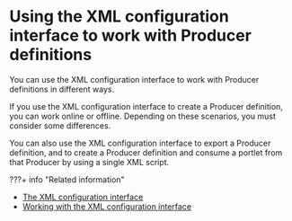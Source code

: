# Using the XML configuration interface to work with Producer definitions

You can use the XML configuration interface to work with Producer definitions in different ways.

If you use the XML configuration interface to create a Producer definition, you can work online or offline. Depending on these scenarios, you must consider some differences.

You can also use the XML configuration interface to export a Producer definition, and to create a Producer definition and consume a portlet from that Producer by using a single XML script.

???+ info "Related information"  
   -  [The XML configuration interface](../../../../../../deployment/manage/portal_admin_tools/xml_config_interface/index.md)
   -  [Working with the XML configuration interface](../../../../../../deployment/manage/portal_admin_tools/xml_config_interface/working_xml_config_interface/index.md)

